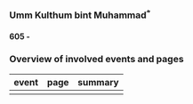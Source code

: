 ### Umm Kulthum bint Muhammadؓ
#### 605 -

### Overview of involved events and pages

event | page | summary
-|-|-
 |  |
